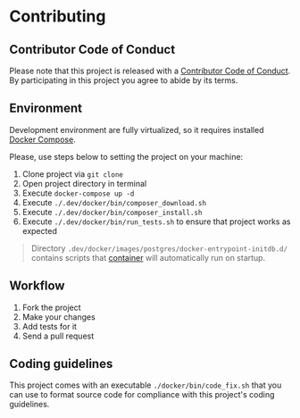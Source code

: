 # Contributing 

## Contributor Code of Conduct

Please note that this project is released with a [Contributor Code of Conduct](https://github.com/dmytro-demchyna/schema-keeper/blob/master/.github/CODE_OF_CONDUCT.md). By participating in this project you agree to abide by its terms.

## Environment

Development environment are fully virtualized, so it requires installed [Docker Compose](https://docs.docker.com/compose/).

Please, use steps below to setting the project on your machine:

1. Clone project via `git clone`
1. Open project directory in terminal
1. Execute `docker-compose up -d`
1. Execute `./.dev/docker/bin/composer_download.sh`
1. Execute `./.dev/docker/bin/composer_install.sh`
1. Execute `./.dev/docker/bin/run_tests.sh` to ensure that project works as expected

> Directory `.dev/docker/images/postgres/docker-entrypoint-initdb.d/` contains scripts that [container](https://hub.docker.com/_/postgres) will automatically run on startup.

## Workflow

1. Fork the project
1. Make your changes
1. Add tests for it
1. Send a pull request

## Coding guidelines

This project comes with an executable `./docker/bin/code_fix.sh` that you can use to format source code for compliance with this project's coding guidelines.